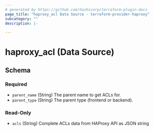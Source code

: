 ```yaml
---
# generated by https://github.com/hashicorp/terraform-plugin-docs
page_title: "haproxy_acl Data Source - terraform-provider-haproxy"
subcategory: ""
description: |-
  
---
```


# haproxy_acl (Data Source)





<!-- schema generated by tfplugindocs -->
## Schema

### Required

- `parent_name` (String) The parent name to get ACLs for.
- `parent_type` (String) The parent type (frontend or backend).

### Read-Only

- `acls` (String) Complete ACLs data from HAProxy API as JSON string
